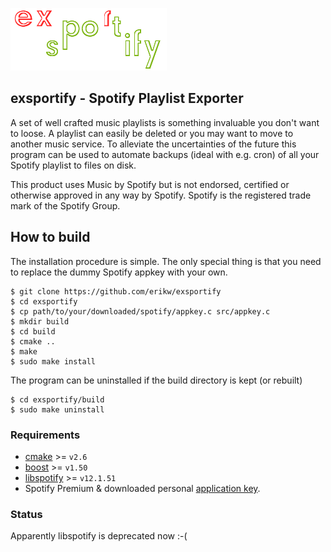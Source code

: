 ![exsportify-logo](img/logo_250x100.png)
## exsportify - Spotify Playlist Exporter

A set of well crafted music playlists is something invaluable you don't want to loose. A playlist can easily be deleted or you may want to move to another music service. To alleviate the uncertainties of the future this program can be used to automate backups (ideal with e.g. cron) of all your Spotify playlist to files on disk.

This product uses Music by Spotify but is not endorsed, certified or otherwise approved in any way by Spotify. Spotify is the registered trade mark of the Spotify Group.

## How to build
The installation procedure is simple. The only special thing is that you need to replace the dummy Spotify appkey with your own.

```console
$ git clone https://github.com/erikw/exsportify
$ cd exsportify
$ cp path/to/your/downloaded/spotify/appkey.c src/appkey.c
$ mkdir build
$ cd build
$ cmake ..
$ make
$ sudo make install
```

The program can be uninstalled if the build directory is kept (or rebuilt)

```console
$ cd exsportify/build
$ sudo make uninstall
```


### Requirements

* [cmake](http://www.cmake.org/) >= `v2.6`
* [boost](http://www.boost.org/) >= `v1.50`
* [libspotify](https://developer.spotify.com/technologies/libspotify/) >= `v12.1.51`
* Spotify Premium & downloaded personal [application key](https://developer.spotify.com/technologies/libspotify/).

### Status

Apparently libspotify is deprecated now :-(
